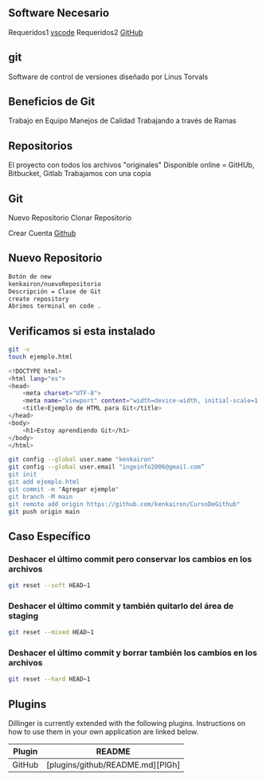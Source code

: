 ## Software Necesario

Requeridos1 [vscode](https://code.visualstudio.com/) 
Requeridos2 [GitHub](https://git-scm.com/) 

## git
Software de control de versiones diseñado por Linus Torvals

## Beneficios de Git
Trabajo en Equipo 
Manejos de Calidad Trabajando a través de Ramas

## Repositorios
El proyecto con todos los archivos "originales"
Disponible online = GitHUb, Bitbucket, Gitlab
Trabajamos con una copia

## Git 
Nuevo Repositorio
Clonar Repositorio

Crear Cuenta [Github](https://github.com/)

## Nuevo Repositorio

```sh
Botón de new 
kenkairon/nuevoRepositorio
Descripción = Clase de Git 
create repository
Abrimos terminal en code .
```

## Verificamos si esta instalado

```sh
git -v 
touch ejemplo.html
```
```sh
<!DOCTYPE html>
<html lang="es">
<head>
    <meta charset="UTF-8">
    <meta name="viewport" content="width=device-width, initial-scale=1.0">
    <title>Ejemplo de HTML para Git</title>
</head>
<body>
    <h1>Estoy aprendiendo Git</h1>
</body>
</html>
```

```sh
git config --global user.name "kenkairon"
git config --global user.email "ingeinfo2006@gmail.com”
git init 
git add ejemplo.html
git commit -m "Agregar ejemplo"
git branch -M main
git remote add origin https://github.com/kenkairon/CursoDeGithub"
git push origin main
```

## Caso Específico

### Deshacer el último commit pero conservar los cambios en los archivos
```sh
git reset --soft HEAD~1
```
### Deshacer el último commit y también quitarlo del área de staging
```sh
git reset --mixed HEAD~1
```
### Deshacer el último commit y borrar también los cambios en los archivos
```sh
git reset --hard HEAD~1
```

## Plugins

Dillinger is currently extended with the following plugins.
Instructions on how to use them in your own application are linked below.

| Plugin | README |
| ------ | ------ |    
| GitHub | [plugins/github/README.md][PlGh] |
